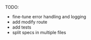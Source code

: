 TODO:
- fine-tune error handling and logging
- add modify route
- add tests
- split specs in multiple files
